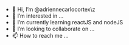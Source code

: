 - 👋 Hi, I’m @adriennecarlocortex\z
- 👀 I’m interested in ...
- 🌱 I’m currently learning reactJS and nodeJS
- 💞️ I’m looking to collaborate on ...
- 📫 How to reach me ...

<!---
beGoodProgrammerOk/beGoodProgrammerOk is a ✨ special ✨ repository because its `README.md` (this file) appears on your GitHub profile.
You can click the Preview link to take a look at your changes.
--->

